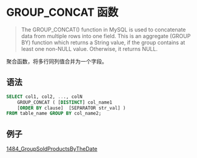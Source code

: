 # GROUP_CONCAT 函数
> The GROUP_CONCAT() function in MySQL is used to concatenate data from multiple rows into one field. This is an aggregate (GROUP BY) function which returns a String value, if the group contains at least one non-NULL value. Otherwise, it returns NULL.
> 
聚合函数，将多行同列值合并为一个字段。

## 语法
```sql
SELECT col1, col2, ..., colN
    GROUP_CONCAT ( [DISTINCT] col_name1
    [ORDER BY clause]  [SEPARATOR str_val] )
FROM table_name GROUP BY col_name2; 
```

## 例子
[1484_GroupSoldProductsByTheDate](/leetcode/1484_GroupSoldProductsByTheDate.md)
